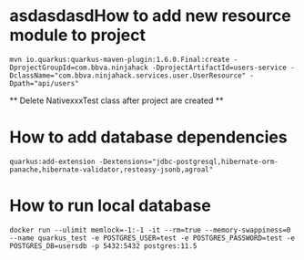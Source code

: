 # asdasdasdHow to add new resource module to project

`mvn io.quarkus:quarkus-maven-plugin:1.6.0.Final:create -DprojectGroupId=com.bbva.ninjahack -DprojectArtifactId=users-service -DclassName="com.bbva.ninjahack.services.user.UserResource" -Dpath="api/users"`

** Delete NativexxxTest class after project are created **

# How to add database dependencies

`quarkus:add-extension -Dextensions="jdbc-postgresql,hibernate-orm-panache,hibernate-validator,resteasy-jsonb,agroal"`

# How to run local database

`docker run --ulimit memlock=-1:-1 -it --rm=true --memory-swappiness=0 --name quarkus_test -e POSTGRES_USER=test -e POSTGRES_PASSWORD=test -e POSTGRES_DB=usersdb -p 5432:5432 postgres:11.5`